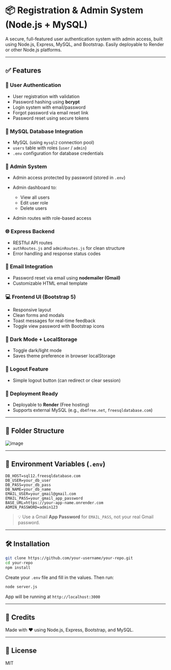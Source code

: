 # 📦 Registration & Admin System (Node.js + MySQL)

A secure, full-featured user authentication system with admin access, built using Node.js, Express, MySQL, and Bootstrap. Easily deployable to Render or other Node.js platforms.

---

## ✅ Features

### 🔐 User Authentication

* User registration with validation
* Password hashing using **bcrypt**
* Login system with email/password
* Forgot password via email reset link
* Password reset using secure tokens

### 🧠 MySQL Database Integration

* MySQL (using `mysql2` connection pool)
* `users` table with roles (`user` / `admin`)
* `.env` configuration for database credentials

### 🔧 Admin System

* Admin access protected by password (stored in `.env`)
* Admin dashboard to:

  * View all users
  * Edit user role
  * Delete users
* Admin routes with role-based access

### 🌐 Express Backend

* RESTful API routes
* `authRoutes.js` and `adminRoutes.js` for clean structure
* Error handling and response status codes

### 💌 Email Integration

* Password reset via email using **nodemailer (Gmail)**
* Customizable HTML email template

### 💻 Frontend UI (Bootstrap 5)

* Responsive layout
* Clean forms and modals
* Toast messages for real-time feedback
* Toggle view password with Bootstrap icons

### 🌙 Dark Mode + LocalStorage

* Toggle dark/light mode
* Saves theme preference in browser localStorage

### 🚪 Logout Feature

* Simple logout button (can redirect or clear session)

### 🚀 Deployment Ready

* Deployable to **Render** (Free hosting)
* Supports external MySQL (e.g., `db4free.net`, `freesqldatabase.com`)

---

## 📁 Folder Structure
![image](https://github.com/user-attachments/assets/bf1a146c-14d5-46b7-b045-6ebcfdda7a81)

---

## 🔑 Environment Variables (`.env`)

```
DB_HOST=sql12.freesqldatabase.com
DB_USER=your_db_user
DB_PASS=your_db_pass
DB_NAME=your_db_name
EMAIL_USER=your_gmail@gmail.com
EMAIL_PASS=your_gmail_app_password
BASE_URL=https://your-app-name.onrender.com
ADMIN_PASSWORD=admin123
```

> 💡 Use a Gmail **App Password** for `EMAIL_PASS`, not your real Gmail password.

---

## 🛠 Installation

```bash
git clone https://github.com/your-username/your-repo.git
cd your-repo
npm install
```

Create your `.env` file and fill in the values. Then run:

```bash
node server.js
```

App will be running at `http://localhost:3000`

---

## 🙌 Credits

Made with ❤️ using Node.js, Express, Bootstrap, and MySQL.

---

## 📜 License

MIT

